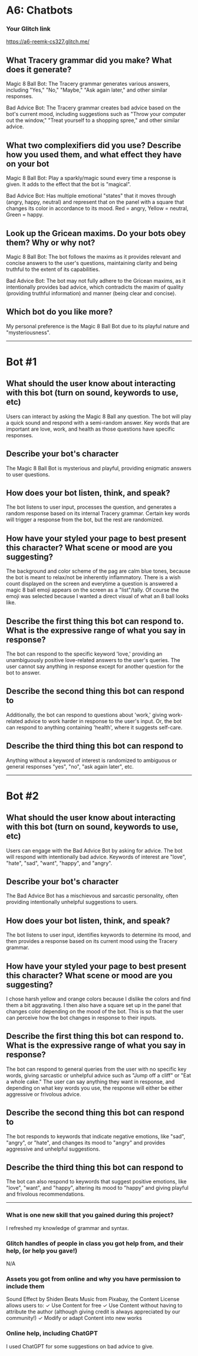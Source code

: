 # A6: Chatbots

### Your Glitch link


https://a6-reemk-cs327.glitch.me/


## What Tracery grammar did you make? What does it generate?

Magic 8 Ball Bot: The Tracery grammar generates various answers, including "Yes," "No," "Maybe," "Ask again later," and other similar responses.

Bad Advice Bot: The Tracery grammar creates bad advice based on the bot's current mood, including suggestions such as "Throw your computer out 
the window," "Treat yourself to a shopping spree," and other similar advice.

## What two complexifiers did you use? Describe how you used them, and what effect they have on your bot

Magic 8 Ball Bot: Play a sparkly/magic sound every time a response is given. It adds to the effect that the
bot is "magical".

Bad Advice Bot: Has multiple emotional "states" that it moves through (angry, happy, neutral) and represent that on the panel 
with a square that changes its color in accordance to its mood. Red = angry, Yellow = neutral, Green = happy.


## Look up the Gricean maxims. Do your bots obey them? Why or why not?

Magic 8 Ball Bot: The bot follows the maxims as it provides relevant and concise answers to the user's questions, maintaining 
clarity and being truthful to the extent of its capabilities.

Bad Advice Bot: The bot may not fully adhere to the Gricean maxims, as it intentionally provides bad advice, which contradicts
the maxim of quality (providing truthful information) and manner (being clear and concise).


## Which bot do you like more?

My personal preference is the Magic 8 Ball Bot due to its playful nature and "mysteriousness".

-----------
# Bot #1

## What should the user know about interacting with this bot (turn on sound, keywords to use, etc)

Users can interact by asking the Magic 8 Ball any question. The bot will play a quick sound and respond with a semi-random answer.
Key words that are important are love, work, and health as those questions have specific responses.

## Describe your bot's character

The Magic 8 Ball Bot is mysterious and playful, providing enigmatic answers to user questions.


## How does your bot listen, think, and speak?

The bot listens to user input, processes the question, and generates a random response based on its internal Tracery grammar.
Certain key words will trigger a response from the bot, but the rest are randomized.

## How have your styled your page to best present this character? What scene or mood are you suggesting?

The background and color scheme of the pag are calm blue tones, because the bot is meant to relax/not be inherently
inflammatory. There is a wish count displayed on the screen and everytime a question is answered a magic 8 ball emoji
appears on the screen as a "list"/tally. Of course the emoji was selected because I wanted a direct visual of what
an 8 ball looks like.

## Describe the first thing this bot can respond to.  What is the expressive range of what you say in response?

The bot can respond to the specific keyword 'love,' providing an unambiguously positive love-related answers to the user's queries.
The user cannot say anything in response except for another question for the bot to answer.


## Describe the second thing this bot can respond to

Additionally, the bot can respond to questions about 'work,' giving work-related advice to work harder in response to the user's input.
Or, the bot can respond to anything containing 'health', where it suggests self-care.

## Describe the third thing this bot can respond to

Anything without a keyword of interest is randomized to ambiguous or general responses "yes", "no", "ask again later", etc.

-----------
# Bot #2

## What should the user know about interacting with this bot (turn on sound, keywords to use, etc)

Users can engage with the Bad Advice Bot by asking for advice. The bot will respond with intentionally bad advice.
Keywords of interest are "love", "hate", "sad", "want", "happy", and "angry". 


## Describe your bot's character

The Bad Advice Bot has a mischievous and sarcastic personality, often providing intentionally unhelpful suggestions to users.

## How does your bot listen, think, and speak?

The bot listens to user input, identifies keywords to determine its mood, and then provides a response based on its current mood using the Tracery grammar.

## How have your styled your page to best present this character? What scene or mood are you suggesting?

I chose harsh yellow and orange colors because I dislike the colors and find them a bit aggravating. I then also have a square set up
in the panel that changes color depending on the mood of the bot. This is so that the user can perceive how the bot changes in response 
to their inputs.


## Describe the first thing this bot can respond to.  What is the expressive range of what you say in response?

The bot can respond to general queries from the user with no specific key words, giving sarcastic or unhelpful advice
such as "Jump off a cliff" or "Eat a whole cake." The user can say anything they want in response, and depending on what key
words you use, the response will either be either aggressive or frivolous advice.


## Describe the second thing this bot can respond to

The bot responds to keywords that indicate negative emotions, like "sad", "angry", or "hate", and changes its mood to "angry" and 
provides aggressive and unhelpful suggestions.


## Describe the third thing this bot can respond to

The bot can also respond to keywords that suggest positive emotions, like "love", "want", and "happy", altering its mood to "happy" 
and giving playful and frivolous recommendations.


-----------


### What is one new skill that you gained during this project?

I refreshed my knowledge of grammar and syntax.


### Glitch handles of people in class you got help from, and their help, (or help you gave!)

N/A

### Assets you got from online and why you have permission to include them

Sound Effect by Shiden Beats Music from Pixabay, the Content License allows users to:
✓	Use Content for free
✓	Use Content without having to attribute the author (although giving credit is always appreciated by our community!)
✓	Modify or adapt Content into new works

### Online help, including ChatGPT 

I used ChatGPT for some suggestions on bad advice to give.